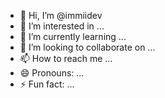 - 👋 Hi, I’m @immiidev
- 👀 I’m interested in ...
- 🌱 I’m currently learning ...
- 💞️ I’m looking to collaborate on ...
- 📫 How to reach me ...
- 😄 Pronouns: ...
- ⚡ Fun fact: ...

<!---
immiidev/immiidev is a ✨ special ✨ repository because its `README.md` (this file) appears on your GitHub profile.
You can click the Preview link to take a look at your changes.
--->
